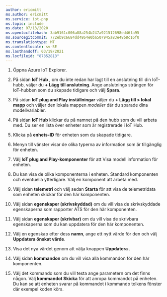 ```yaml
---
author: ericmitt
ms.author: ericmitt
ms.service: iot-pnp
ms.topic: include
ms.date: 07/13/2020
ms.openlocfilehash: 3ab9161c006a88a254b247a921512698ed46fa95
ms.sourcegitcommit: 772eb9c6684dd4864e0ba507945a83e48b8c16f0
ms.translationtype: MT
ms.contentlocale: sv-SE
ms.lasthandoff: 03/19/2021
ms.locfileid: "87352813"
---
```

1. Öppna Azure IoT Explorer.

1. På sidan **IoT Hub** , om du inte redan har lagt till en anslutning till din IoT-hubb, väljer du **+ Lägg till anslutning**. Ange anslutnings strängen för IoT-hubben som du skapade tidigare och välj **Spara**.

1. På sidan **IoT plug and Play inställningar** väljer du **+ Lägg till > lokal mapp** och väljer den lokala mappen *modeller* där du sparade dina modellvariabler.

1. På sidan **IoT Hub** klickar du på namnet på den hubb som du vill arbeta med. Du ser en lista över enheter som är registrerade i IoT Hub.

1. Klicka på **enhets-ID** för enheten som du skapade tidigare.

1. Menyn till vänster visar de olika typerna av information som är tillgänglig för enheten.

1. Välj **IoT plug and Play-komponenter** för att Visa modell information för enheten.

1. Du kan visa de olika komponenterna i enheten. Standard komponenten och eventuella ytterligare. Välj en komponent att arbeta med.

1. Välj sidan **telemetri** och välj sedan **Starta** för att visa de telemetridata som enheten skickar för den här komponenten.

1. Välj sidan **egenskaper (skrivskyddad)** om du vill visa de skrivskyddade egenskaperna som rapporter ATS för den här komponenten.

1. Välj sidan **egenskaper (skrivbar)** om du vill visa de skrivbara egenskaperna som du kan uppdatera för den här komponenten.

1. Välj en egenskap efter dess **namn**, ange ett nytt värde för den och välj **Uppdatera önskat värde**.

1. Visa det nya värdet genom att välja knappen **Uppdatera** .

1. Välj sidan **kommandon** om du vill visa alla kommandon för den här komponenten.

1. Välj det kommando som du vill testa ange parametern om det finns någon. Välj **kommandot Skicka** för att anropa kommandot på enheten. Du kan se att enheten svarar på kommandot i kommando tolkens fönster där exempel koden körs.
